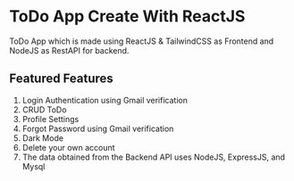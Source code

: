 # ToDo App Create With ReactJS

ToDo App which is made using ReactJS & TailwindCSS as Frontend and NodeJS as RestAPI for backend.

## Featured Features

1. Login Authentication using Gmail verification
2. CRUD ToDo
3. Profile Settings
4. Forgot Password using Gmail verification
5. Dark Mode
6. Delete your own account
7. The data obtained from the Backend API uses NodeJS, ExpressJS, and Mysql